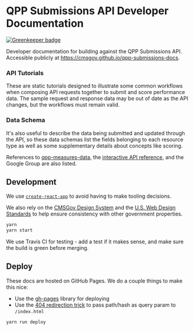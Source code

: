 # QPP Submissions API Developer Documentation

[![Greenkeeper badge](https://badges.greenkeeper.io/CMSgov/qpp-submissions-docs.svg?token=04d49144b23313bff7de12f1e73056361a1e4951e3737d5385cf5dd1b00f82b1&ts=1496084472985)](https://greenkeeper.io/)

Developer documentation for building against the QPP Submissions API. Accessible publicly at https://cmsgov.github.io/qpp-submissions-docs.

### API Tutorials
These are static tutorials designed to illustrate some common workflows when composing API requests together to submit and score performance data. The sample request and response data may be out of date as the API changes, but the workflows must remain valid.

### Data Schema
It's also useful to describe the data being submitted and updated through the API, so these data schemas list the fields belonging to each resource type as well as some supplementary details about concepts like scoring.

References to [qpp-measures-data](https://github.com/CMSgov/qpp-measures-data), the [interactive API reference](https://qpp-submissions-sandbox.navapbc.com/api-explorer), and the Google Group are also listed.

## Development

We use [`create-react-app`](https://github.com/facebookincubator/create-react-app) to avoid having to make tooling decisions.

We also rely on the [CMSGov Design System](https://github.com/CMSgov/design-system) and the [U.S. Web Design Standards](https://standards.usa.gov/) to help ensure consistency with other government properties.

```bash
yarn
yarn start
```

We use Travis CI for testing - add a test if it makes sense, and make sure the build is green before merging.

## Deploy

These docs are hosted on GitHub Pages. We do a couple things to make this nice:

* Use the [gh-pages](https://github.com/tschaub/gh-pages) library for deploying
* Use the [404 redirection trick](https://github.com/rafrex/spa-github-pages) to pass path/hash as query param to `/index.html`

```bash
yarn run deploy
```

